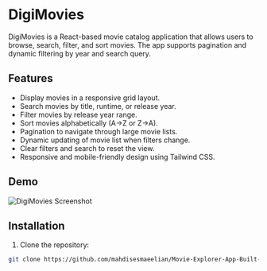 # DigiMovies

DigiMovies is a React-based movie catalog application that allows users to browse, search, filter, and sort movies. The app supports pagination and dynamic filtering by year and search query.

## Features

- Display movies in a responsive grid layout.
- Search movies by title, runtime, or release year.
- Filter movies by release year range.
- Sort movies alphabetically (A→Z or Z→A).
- Pagination to navigate through large movie lists.
- Dynamic updating of movie list when filters change.
- Clear filters and search to reset the view.
- Responsive and mobile-friendly design using Tailwind CSS.

## Demo

![DigiMovies Screenshot](./screenshot.png)

## Installation

1. Clone the repository:

```bash
git clone https://github.com/mahdisesmaeelian/Movie-Explorer-App-Built-with-React.js.git
